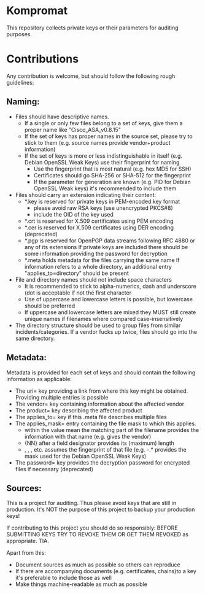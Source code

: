 Kompromat
=========

This repository collects private keys or their parameters for auditing purposes.

Contributions
=============

Any contribution is welcome, but should follow the following rough guidelines:

Naming:
-------

- Files should have descriptive names.
  - If a single or only few files belong to a set of keys, give them a proper name like "Cisco_ASA_v0.8.15"
  - If the set of keys has proper names in the source set, please try to stick to them (e.g. source names provide vendor+product information)
  - If the set of keys is more or less indistinguishable in itself (e.g. Debian OpenSSL Weak Keys) use their fingerprint for naming
    - Use the fingerprint that is most natural (e.g. hex MD5 for SSH)
    - Certificates should go SHA-256 or SHA-512 for the fingerprint
    - If the parameter for generation are known (e.g. PID for Debian OpenSSL Weak keys) it's recommended to include them
- Files should carry an extension indicating their content:
  - *.key is reserved for private keys in PEM-encoded key format
    - please avoid raw RSA keys (use unencrypted PKCS#8)
    - include the OID of the key used
  - *.crt is reserved for X.509 certificates using PEM encoding
  - *.cer is reserved for X.509 certificates using DER encoding (deprecated)
  - *.pgp is reserved for OpenPGP data streams following RFC 4880 or any of its extensions
    If private keys are included there should be some information providing the password for decryption
  - *.meta holds metadata for the files carrying the same name
    If information refers to a whole directory, an additional entry "applies_to=directory" should be present
- File and directory names should not include space characters
  - It is recommended to stick to alpha-numerics, dash and underscore (dot is acceptable if not the first character
  - Use of uppercase and lowercase letters is possible, but lowercase should be preferred
  - If uppercase and lowercase letters are mixed they MUST still create unique names if filenames where compared case-insensitively
- The directory structure should be used to group files from similar incidents/categories. If a vendor fucks up twice, files should go into the same directory.

Metadata:
---------

Metadata is provided for each set of keys and should contain the following information as applicable:

- The uri= key providing a link from where this key might be obtained. Providing multiple entries is possible
- The vendor= key containing information about the affected vendor
- The product= key describing the affected product
- The applies_to= key if this .meta file describes multiple files
- The applies_mask= entry containing the file mask to which this applies.
  - <FIELD> within the value mean the matching part of the filename provides the information with that name (e.g. <vendor> gives the vendor)
  - {NN} after a field designator provides its (maximum) length
  - <FP-MD5>, <FP-SHA1>, <FP-SHA256>, etc. assumes the fingerprint of that file (e.g. <FP-MD5>-<PID>.* provides the mask used for the Debian OpenSSL Weak Keys)
- The password= key provides the decryption password for encrypted files if necessary (deprecated)

Sources:
--------

This is a project for auditing. Thus please avoid keys that are still in production.
It's NOT the purpose of this project to backup your production keys!

If contributing to this project you should do so responsibly:
BEFORE SUBMITTING KEYS TRY TO REVOKE THEM OR GET THEM REVOKED as appropriate. TIA.

Apart from this:
- Document sources as much as possible so others can reproduce
- If there are accompanying documents (e.g. certificates, chains)to a key it's preferable to include those as well
- Make things machine-readable as much as possible
